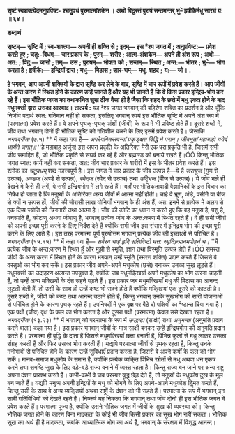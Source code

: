 **सृष्टं स्वशक्त्येदमनुप्रविष्ट-** **श्चतुॢवधं पुरमात्मांशकेन ।** **अथो विदुस्तं पुरुषं सन्तमन्तर्** **भु–े हृषीकैर्मधु सारघं य: ॥ ६४॥** 

**शब्दार्थ** 

**सृष्टम्—** **सृष्टि में** **; स्व-शक्त्या—** **अपनी ही शक्ति से** **; इदम्—** **इस ²श्य जगत में** **; अनुप्रविष्ट:—** **प्रवेश करते हुए** **; चतु:-विधम्—** **चार प्रकार के** **; पुरम्—** **शरीर** **; आत्म-अंशकेन—** **अपने ही अंश रूप** **; अथो—** **अत:** **; विदु:—** **जानो** **; तम्—** **उस** **; पुरुषम्—** **भोक्ता** **को** **; सन्तम्—** **स्थित** **; अन्त:—** **भीतर** **; भु–े—** **भोग करता है** **; हृषीकै:—** **इन्द्रियों द्वारा** **; मधु—** **मिठास** **; सार-घम्—** **मधु, शहद** **;** **य:—** **जो।** **.** 

**हे भगवन्, आप अपनी शक्तियों के द्वारा सृष्टि कर लेने के बाद, सृष्टि में चार रूपों में प्रवेश** **करते हैं। आप जीवों के अन्त:करण में स्थित होने के कारण उन्हें जानते हैं और यह भी जानते हैं** **कि वे किस प्रकार इन्द्रिय-भोग कर रहे हैं। इस भौतिक जगत का तथाकथित सुख ठीक वैसा** **ही है जैसा कि शहद के छत्ते में मधु एकत्र होने के बाद मधुमक्खी द्वारा उसका आस्वाद।** **तात्पर्य :** यह ²श्य जगत भगवान् की बहिरंगा शक्ति का प्रदर्शन है और चूँकि निर्जीव पदार्थ स्वत: गतिमान नहीं हो सकता, इसलिए भगवान् स्वयं इस भौतिक सृष्टि में अपने अंश रूप में (परमात्मा) प्रवेश करते हैं। वे अपने पृथक्-पृथक् अंशों (जीवों) के रूप में भी प्रविष्ट होते हैं। दूसरे शब्दों में, जीव तथा भगवान् दोनों ही भौतिक सृष्टि को गतिशील करने के लिए इसमें प्रवेश करते हैं। जैसाकि *भगवद्गीता* (७.५) ** में कहा गया है— *अपरेयमितस्त्वन्यां प्रकृङ्क्षत विद्धि मे पराम्।* *जीवभूतां महाबाहो ययेदं धार्यते जगत्॥* ''हे महाबाहु अर्जुन! इस अपरा प्रकृति के अतिरिक्त मेरी एक परा प्रकृति भी है, जिसमें सभी जीव समाहित हैं, जो भौतिक प्रकृति से संघर्ष कर रहे हैं और ब्रह्माण्ड को बनाये रखते हैं।ÓÓ किन्तु भौतिक जगत स्वत: कार्य नहीं कर सकता, अत: जीव चार प्रकार के शरीरों में इस के भीतर प्रवेश करते हैं। इस श्लोक का *चतुॢवधम्* शब्द महत्त्वपूर्ण है। इस जगत में चार प्रकार के जीव उत्पन्न हैं—ये हैं *जरायुज* (गुण से उत्पन्न), *अण्डज* (अण्डे से उत्पन्न), *स्वेदज* (स्वेद से उत्पन्न) तथा *उद्भिज* (बीज से उत्पन्न)। ये जीव भले ही देखने मे कैसे ही लगें, ये सभी इन्द्रियभोग में लगे रहते हैं। यहाँ पर भौतिकतावादी वैज्ञानिकों के इस विचार का निषेध हो जाता है कि मनुष्यों के अतिरिक्त अन्य जीवों में आत्मा नहीं होती। चाहे वे भ्रूण, अंडे, पसीने या बीज से क्यों न उत्पन्न हों, जीवों की चौरासी लाख योनियाँ भगवान् के ही अंश हैं, अत: इनमें से प्रत्येक में अलग से एक दिव्य ज्योति की चिनगारी तथा आत्मा है। जीव की कोटि का ध्यान न करते हुए कि वह मनुष्य है, पशु है, वनस्पति है, कीटाणु अथवा जीवाणु है, भगवान् प्रत्येक जीव के अन्त:करण में स्थित रहते हैं। वे ही सभी जीवों को अपनी इच्छा पूरी करने के लिए निर्देश देते हैं क्योंकि सभी जीव इस संसार में इनि्द्रय भोग की इच्छा पूरी करने के लिए आते हैं। इस तरह परमात्मा पूर्ण पुरुषोत्तम भगवान् प्रत्येक जीव की इच्छाओं से परिचित हैं। *भगवद्गीता* (१५.१५) ** में कहा गया है— *सर्वस्व चाहं हृदि सन्निविष्टो मत्त: स्मृतिज्र्ञानमपोहनं च।* ''मैं प्रत्येक जीव के अन्त:करण में स्थित हूँ और मुझी से स्मृति, ज्ञान तथा विस्मृति उत्पन्न होते हैं।ÓÓ समस्त जीवों के अन्त:करण में स्थित होने के कारण भगवान् उन्हें स्मृति (स्मरण शक्ति) प्रदान करते हैं जिससे वे वस्तुओं का भोग कर सकें। इस प्रकार जीव अपने-अपने मधुकोष (छत्ते) बनाकर उनका सुख लूटते हैं। मधुमक्खी का उदाहरण अत्यन्त उपयुक्त है, क्योंकि जब मधुमकि्खयाँ अपने मधुकोष का भोग करना चाहती हैं, तो उन्हें अन्य मक्खियों के दंश सहने पड़ते हैं। इस प्रकार जब मधुमक्खियाँ मधु की मिठास का आनन्द लूटती होती हैं, तो उसी के साथ ही उन्हें कष्ट भी सहने होते हैं क्योंकि मकि्खयां एक दूसरे को काटती है। दूसरे शब्दों में, जीवों को कष्ट तथा आनन्द उठाने होते हैं, किन्तु भगवान् उनके सुखभोग की सारी योजनाओं से परिचित होने के कारण पृथक् रहते हैं। उपनिषदों में एक वृक्ष पर बैठे दो पक्षियों का ²ष्टान्त दिया गया है। एक पक्षी (जीव) वृक्ष के फल का भोग करता है और दूसरा पक्षी (परमात्मा) केवल उसे देखता रहता है। *भगवद्गीता* (१३.२३) ** में भगवान् को परमात्मा के रूप में *उपद्रष्टा* (साक्षी) तथा *अनुमन्ता* (अनुमति प्रदान करने वाला) कहा गया है। इस प्रकार भगवान् जीवों के मात्र साक्षी बनकर उन्हें इन्द्रियभोग की अनुमति प्रदान करते हैं। परमात्मा ही बुद्धि के दाता हैं जिससे मधुमक्खियाँ छत्ता बनाती हैं, विभिन्न फूलों से मधु लाकर उसका संग्रह करती हैं और फिर उसका भोग करती हैं। यद्यपि परमात्मा जीवों से पृथक् रहता है, किन्तु उनके मनोभावों से परिचित होने के कारण उन्हें सुविधाएँ प्रदान करता है, जिससे वे अपने कर्मों के फल को भोग सकें। मानव-समाज मधुकोष के समान है, क्योंकि प्रत्येक व्यकि्त विभिन्न स्रोतों से मधु अथवा धन एकत्र करने तथा समष्टि सुख के लिए बड़े-बड़े राज्य बनाने में व्यस्त रहता है। किन्तु राज्य बन जाने पर अन्य राष्ट्र अपना दंशन प्रारश्भ करते हैं। कभी-कभी वे जब परस्पर युद्ध छेड़ देते हैं, तो मनुष्यों के मधुकोष दुख के मूल बन जाते हैं। यद्यपि मनुष्य अपनी इन्द्रियों के मधु को भोगने के लिए अपने-अपने मधुकोश निॢमत करते हैं, किन्तु उसी के साथ वे अन्य व्यकि्तयों अथवा राष्ट्रों के दंशन को भी सहते हैं। परमात्मा के रूप में भगवान् इन सारी गतिविधियों को देखते रहते हैं। निष्कर्ष यह निकला कि भगवान् तथा जीव दोनों ही इस भौतिक जगत में प्रवेश करते हैं। परमात्मा पूज्य है, क्योंकि उसने भौतिक जगत में जीवों के सुख की व्यवस्था की। किन्तु भौतिक जगत होने के कारण बिना मादकता के कोई भी जीव किसी प्रकार का सुख भोग नहीं सकता। भौतिक सुख का अर्थ ही है मादकता, जबकि आध्यात्मिक भोग का अर्थ है, भगवान् के संरक्षण में विशुद्ध आनन्द।  